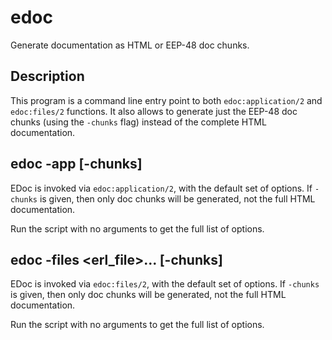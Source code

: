 <!--
%CopyrightBegin%

Copyright Ericsson AB 2023-2024. All Rights Reserved.

Licensed under the Apache License, Version 2.0 (the "License");
you may not use this file except in compliance with the License.
You may obtain a copy of the License at

    http://www.apache.org/licenses/LICENSE-2.0

Unless required by applicable law or agreed to in writing, software
distributed under the License is distributed on an "AS IS" BASIS,
WITHOUT WARRANTIES OR CONDITIONS OF ANY KIND, either express or implied.
See the License for the specific language governing permissions and
limitations under the License.

%CopyrightEnd%
-->
# edoc

Generate documentation as HTML or EEP-48 doc chunks.

## Description

This program is a command line entry point to both `edoc:application/2` and
`edoc:files/2` functions. It also allows to generate just the EEP-48 doc chunks
(using the `-chunks` flag) instead of the complete HTML documentation.

## edoc -app <app> \[-chunks]

EDoc is invoked via `edoc:application/2`, with the default set of options. If
`-chunks` is given, then only doc chunks will be generated, not the full HTML
documentation.

Run the script with no arguments to get the full list of options.

## edoc -files <erl_file>... \[-chunks]

EDoc is invoked via `edoc:files/2`, with the default set of options. If
`-chunks` is given, then only doc chunks will be generated, not the full HTML
documentation.

Run the script with no arguments to get the full list of options.
